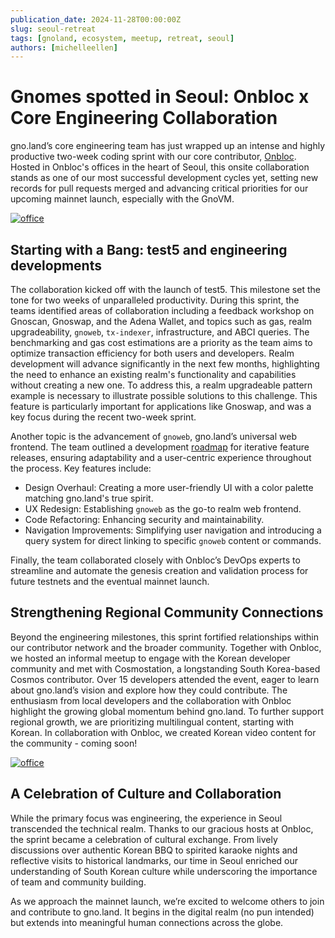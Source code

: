 ```yaml
---
publication_date: 2024-11-28T00:00:00Z
slug: seoul-retreat
tags: [gnoland, ecosystem, meetup, retreat, seoul]
authors: [michelleellen]
---
```


# Gnomes spotted in Seoul: Onbloc x Core Engineering Collaboration 

gno.land’s core engineering team has just wrapped up an intense and highly 
productive two-week coding sprint with our core contributor, 
[Onbloc](https://onbloc.xyz/). Hosted in Onbloc's offices in the heart of Seoul,
this onsite collaboration stands as one of our most successful development cycles
yet, setting new records for pull requests merged and advancing critical priorities
for our upcoming mainnet launch, especially with the GnoVM. 

[![office](https://gnolang.github.io/blog/2024-11-28_seoul-retreat/src/thumbs/office.jpg)](https://gnolang.github.io/blog/2024-11-28_seoul-retreat/src/office.jpg)

## Starting with a Bang: test5 and engineering developments

The collaboration kicked off with the launch of test5. This milestone set the tone for two weeks of unparalleled productivity. During this sprint, the teams identified areas of collaboration including a feedback workshop on Gnoscan, Gnoswap, and the Adena Wallet, and topics such as gas, realm upgradeability, `gnoweb`, `tx-indexer`, infrastructure, and ABCI queries. The benchmarking and gas cost estimations are a priority as the team aims to optimize transaction efficiency for both users and developers. Realm development will advance significantly in the next few months, highlighting the need to enhance an existing realm's functionality and capabilities without creating a new one. To address this, a realm upgradeable pattern example is necessary to illustrate possible solutions to this challenge. This feature is particularly important for applications like Gnoswap, and was a key focus during the recent two-week sprint.

Another topic is the advancement of `gnoweb`, gno.land’s universal web frontend. 
The team outlined a development [roadmap](https://github.com/gnolang/gno/issues/3191) 
for iterative feature releases, ensuring adaptability and a user-centric experience 
throughout the process. Key features include:
- Design Overhaul: Creating a more user-friendly UI with a color palette 
matching gno.land's true spirit.
- UX Redesign: Establishing `gnoweb` as the go-to realm web frontend.
- Code Refactoring: Enhancing security and maintainability.
- Navigation Improvements: Simplifying user navigation and introducing a query 
system for direct linking to specific `gnoweb` content or commands.

Finally, the team collaborated closely with Onbloc’s DevOps experts to streamline 
and automate the genesis creation and validation process for future testnets and 
the eventual mainnet launch.

## Strengthening Regional Community Connections

Beyond the engineering milestones, this sprint fortified relationships within
our contributor network and the broader community. Together with Onbloc, we 
hosted an informal meetup to engage with the Korean developer community and met
with Cosmostation, a longstanding South Korea-based Cosmos contributor. Over 15 
developers attended the event, eager to learn about gno.land’s vision and explore 
how they could contribute. The enthusiasm from local developers and the 
collaboration with Onbloc highlight the growing global momentum behind gno.land. 
To further support regional growth, we are prioritizing multilingual content,
starting with Korean. In collaboration with Onbloc, we created Korean video 
content for the community - coming soon! 

[![office](https://gnolang.github.io/blog/2024-11-28_seoul-retreat/src/thumbs/meetup.jpg)](https://gnolang.github.io/blog/2024-11-28_seoul-retreat/src/meetup.jpg)

## A Celebration of Culture and Collaboration

While the primary focus was engineering, the experience in Seoul transcended the
technical realm. Thanks to our gracious hosts at Onbloc, the sprint became a 
celebration of cultural exchange. From lively discussions over authentic Korean 
BBQ to spirited karaoke nights and reflective visits to historical landmarks, 
our time in Seoul enriched our understanding of South Korean culture while
underscoring the importance of team and community building.

As we approach the mainnet launch, we’re excited to welcome others to join and 
contribute to gno.land. It begins in the digital realm (no pun intended) but 
extends into meaningful human connections across the globe.
